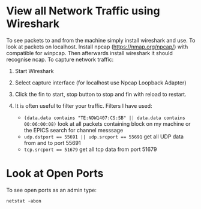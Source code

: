 # View all Network Traffic using Wireshark

To see packets to and from the machine simply install wireshark and use. To look at packets on localhost. Install npcap (https://nmap.org/npcap/) with compatible for winpcap. Then afterwards install wireshark it should recognise ncap.
To capture network traffic:

1. Start Wireshark
1. Select capture interface (for localhost use Npcap Loopback Adapter)
1. Click the fin to start, stop button to stop and fin with reload to restart.
1. It is often useful to filter your traffic. Filters I have used:

    - `(data.data contains "TE:NDW1407:CS:SB" || data.data contains 00:06:00:08)` look at all packets containing block on my machine or the EPICS search for channel messsage
    - `udp.dstport == 55691 || udp.srcport == 55691` get all UDP data from and to port 55691
    - `tcp.srcport == 51679` get all tcp data from port 51679

# Look at Open Ports

To see open ports as an admin type:

    netstat -abon